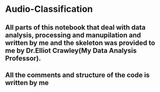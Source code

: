 # Audio-Classification

## All parts of this notebook that deal with data analysis, processing and manupilation and written by me and the skeleton was provided to me by Dr.Elliot Crawley(My Data Analysis Professor).

## All the comments and structure of the code is written by me


